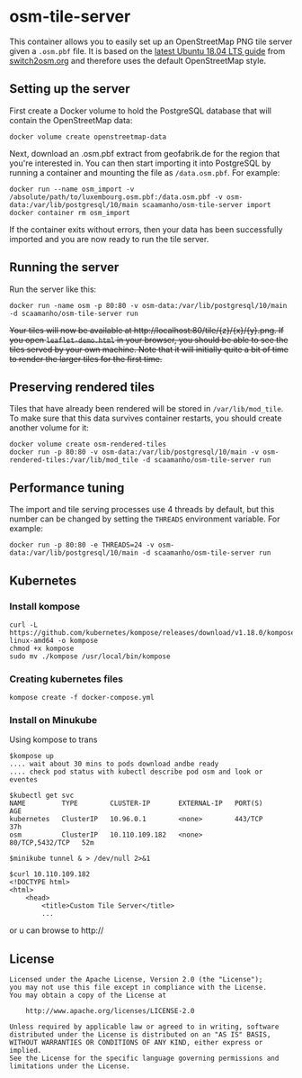 # osm-tile-server

This container allows you to easily set up an OpenStreetMap PNG tile server given a `.osm.pbf` file. It is based on the [latest Ubuntu 18.04 LTS guide](https://switch2osm.org/manually-building-a-tile-server-18-04-lts/) from [switch2osm.org](https://switch2osm.org/) and therefore uses the default OpenStreetMap style.

## Setting up the server

First create a Docker volume to hold the PostgreSQL database that will contain the OpenStreetMap data:

    docker volume create openstreetmap-data

Next, download an .osm.pbf extract from geofabrik.de for the region that you're interested in. You can then start importing it into PostgreSQL by running a container and mounting the file as `/data.osm.pbf`. For example:

```
docker run --name osm_import -v /absolute/path/to/luxembourg.osm.pbf:/data.osm.pbf -v osm-data:/var/lib/postgresql/10/main scaamanho/osm-tile-server import
docker container rm osm_import
```


If the container exits without errors, then your data has been successfully imported and you are now ready to run the tile server.

## Running the server

Run the server like this:

```
docker run -name osm -p 80:80 -v osm-data:/var/lib/postgresql/10/main -d scaamanho/osm-tile-server run
```
~~Your tiles will now be available at http://localhost:80/tile/{z}/{x}/{y}.png. If you open `leaflet-demo.html` in your browser, you should be able to see the tiles served by your own machine. Note that it will initially quite a bit of time to render the larger tiles for the first time.~~

## Preserving rendered tiles

Tiles that have already been rendered will be stored in `/var/lib/mod_tile`. To make sure that this data survives container restarts, you should create another volume for it:
```
docker volume create osm-rendered-tiles
docker run -p 80:80 -v osm-data:/var/lib/postgresql/10/main -v osm-rendered-tiles:/var/lib/mod_tile -d scaamanho/osm-tile-server run
```
## Performance tuning

The import and tile serving processes use 4 threads by default, but this number can be changed by setting the `THREADS` environment variable. For example:

    docker run -p 80:80 -e THREADS=24 -v osm-data:/var/lib/postgresql/10/main -d scaamanho/osm-tile-server run

## Kubernetes

### Install kompose

```
curl -L https://github.com/kubernetes/kompose/releases/download/v1.18.0/kompose-linux-amd64 -o kompose
chmod +x kompose
sudo mv ./kompose /usr/local/bin/kompose
```

### Creating kubernetes files

 ```
 kompose create -f docker-compose.yml
 ```

### Install on Minukube

Using kompose to trans

```
$kompose up
.... wait about 30 mins to pods download andbe ready
.... check pod status with kubectl describe pod osm and look or eventes

$kubectl get svc
NAME         TYPE        CLUSTER-IP       EXTERNAL-IP   PORT(S)           AGE
kubernetes   ClusterIP   10.96.0.1        <none>        443/TCP           37h
osm          ClusterIP   10.110.109.182   <none>        80/TCP,5432/TCP   52m

$minikube tunnel & > /dev/null 2>&1

$curl 10.110.109.182
<!DOCTYPE html>
<html>
    <head>
        <title>Custom Tile Server</title>
        ...
```
or u can browse to http://


## License

```
Licensed under the Apache License, Version 2.0 (the "License");
you may not use this file except in compliance with the License.
You may obtain a copy of the License at

    http://www.apache.org/licenses/LICENSE-2.0

Unless required by applicable law or agreed to in writing, software
distributed under the License is distributed on an "AS IS" BASIS,
WITHOUT WARRANTIES OR CONDITIONS OF ANY KIND, either express or implied.
See the License for the specific language governing permissions and
limitations under the License.
```
